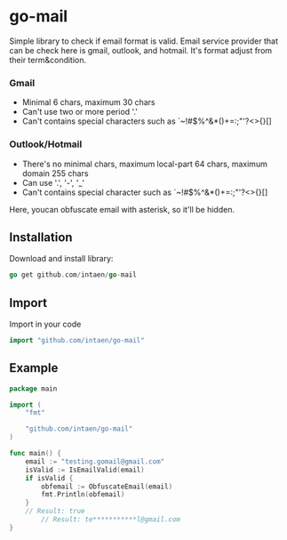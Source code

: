 # go-mail

Simple library to check if email format is valid. Email service provider that can be check here is gmail, outlook, and hotmail. It's format adjust from their term&condition.
### Gmail
* Minimal 6 chars, maximum 30 chars
* Can't use two or more period '.'
* Can't contains special characters such as `~!#$%^&*()+=:;"'\?<>{}[]

### Outlook/Hotmail
* There's no minimal chars, maximum local-part 64 chars, maximum domain 255 chars
* Can use '.', '-', '_'
* Can't contains special character such as `~!#$%^&*()+=:;"'\?<>{}[]

Here, youcan obfuscate email with asterisk, so it'll be hidden.

## Installation

Download and install library:
```go
go get github.com/intaen/go-mail
```

## Import
Import in your code
```go
import "github.com/intaen/go-mail"
```

## Example
```go
package main

import (
	"fmt"

	"github.com/intaen/go-mail"
)

func main() {
	email := "testing.gomail@gmail.com"
	isValid := IsEmailValid(email)
	if isValid {
		obfemail := ObfuscateEmail(email)
		fmt.Println(obfemail)
	}
	// Result: true
    	// Result: te***********l@gmail.com
}
```

